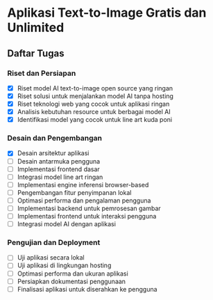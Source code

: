 # Aplikasi Text-to-Image Gratis dan Unlimited

## Daftar Tugas

### Riset dan Persiapan
- [x] Riset model AI text-to-image open source yang ringan
- [x] Riset solusi untuk menjalankan model AI tanpa hosting
- [x] Riset teknologi web yang cocok untuk aplikasi ringan
- [x] Analisis kebutuhan resource untuk berbagai model AI
- [x] Identifikasi model yang cocok untuk line art kuda poni

### Desain dan Pengembangan
- [x] Desain arsitektur aplikasi
- [ ] Desain antarmuka pengguna
- [ ] Implementasi frontend dasar
- [ ] Integrasi model line art ringan
- [ ] Implementasi engine inferensi browser-based
- [ ] Pengembangan fitur penyimpanan lokal
- [ ] Optimasi performa dan pengalaman pengguna
- [ ] Implementasi backend untuk pemrosesan gambar
- [ ] Implementasi frontend untuk interaksi pengguna
- [ ] Integrasi model AI dengan aplikasi

### Pengujian dan Deployment
- [ ] Uji aplikasi secara lokal
- [ ] Uji aplikasi di lingkungan hosting
- [ ] Optimasi performa dan ukuran aplikasi
- [ ] Persiapkan dokumentasi penggunaan
- [ ] Finalisasi aplikasi untuk diserahkan ke pengguna
